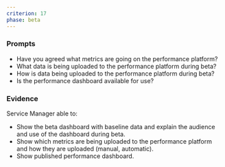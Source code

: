 ```yaml
---
criterion: 17
phase: beta
---
```


### Prompts

* Have you agreed what metrics are going on the performance platform?
* What data is being uploaded to the performance platform during beta?
* How is data being uploaded to the performance platform during beta?
* Is the performance dashboard available for use?

### Evidence

Service Manager able to:

* Show the beta dashboard with baseline data and explain the audience and use of the dashboard during beta.
* Show which metrics are being uploaded to the performance platform and how they are uploaded (manual, automatic).
* Show published performance dashboard.
